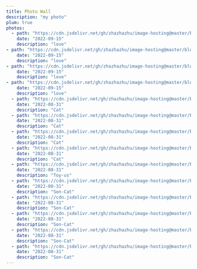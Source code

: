 ```yaml
---
title: Photo Wall
description: "my photo"
plum: true
photos:
  - path: "https://cdn.jsdelivr.net/gh/zhazhazhu/image-hosting@master/blog-photo/IMG_6986_wovcmk.jpeg"
    date: "2022-09-15"
    description: "love"
- path: "https://cdn.jsdelivr.net/gh/zhazhazhu/image-hosting@master/blog-photo/IMG_6984_hpq0oq.jpeg"
    date: "2022-09-15"
    description: "love"
- path: "https://cdn.jsdelivr.net/gh/zhazhazhu/image-hosting@master/blog-photo/IMG_6986_wovcmk.jpeg"
    date: "2022-09-15"
    description: "love"
- path: "https://cdn.jsdelivr.net/gh/zhazhazhu/image-hosting@master/blog-photo/IMG_6975_7fbapb.jpeg"
    date: "2022-09-15"
    description: "love"
  - path: "https://cdn.jsdelivr.net/gh/zhazhazhu/image-hosting@master/blog-photo/WechatIMG235_f6tvl0_.jpeg"
    date: "2022-08-31"
    description: "Cat"
  - path: "https://cdn.jsdelivr.net/gh/zhazhazhu/image-hosting@master/blog-photo/IMG_0131_3j5mlg_.jpeg"
    date: "2022-08-31"
    description: "Cat"
  - path: "https://cdn.jsdelivr.net/gh/zhazhazhu/image-hosting@master/blog-photo/IMG_0134_frqeoc_.jpeg"
    date: "2022-08-31"
    description: "Cat"
  - path: "https://cdn.jsdelivr.net/gh/zhazhazhu/image-hosting@master/blog-photo/IMG_1127_p0iks7_.jpeg"
    date: "2022-08-31"
    description: "Cat"
  - path: "https://cdn.jsdelivr.net/gh/zhazhazhu/image-hosting@master/blog-photo/IMG_1976_qikaat_.jpeg"
    date: "2022-08-31"
    description: "Toy-us"
  - path: "https://cdn.jsdelivr.net/gh/zhazhazhu/image-hosting@master/blog-photo/IMG_1977_gqmqe5_.jpeg"
    date: "2022-08-31"
    description: "Son-Cat"
  - path: "https://cdn.jsdelivr.net/gh/zhazhazhu/image-hosting@master/blog-photo/IMG_2028_nzamyl_.jpeg"
    date: "2022-08-31"
    description: "Son-Cat"
  - path: "https://cdn.jsdelivr.net/gh/zhazhazhu/image-hosting@master/blog-photo/IMG_2027_yekful_.jpeg"
    date: "2022-08-31"
    description: "Son-Cat"
  - path: "https://cdn.jsdelivr.net/gh/zhazhazhu/image-hosting@master/blog-photo/IMG_3720_lmhiou_.jpeg"
    date: "2022-08-31"
    description: "Son-Cat"
  - path: "https://cdn.jsdelivr.net/gh/zhazhazhu/image-hosting@master/blog-photo/8C2B07F4-F147-4847-B9F8-23B09C492E4F_43x3bd_.jpeg"
    date: "2022-08-31"
    description: "Son-Cat"
---
```


<PhotoList :photos="frontmatter.photos"></PhotoList>
